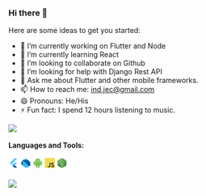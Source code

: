 ### Hi there 👋

<!--
**indjec/indjec** is a ✨ _special_ ✨ repository because its `README.md` (this file) appears on your GitHub profile.
-->

Here are some ideas to get you started:

- 🔭 I’m currently working on Flutter and Node
- 🌱 I’m currently learning React
- 👯 I’m looking to collaborate on Github
- 🤔 I’m looking for help with Django Rest API
- 💬 Ask me about Flutter and other mobile frameworks.
- 📫 How to reach me: ind.jec@gmail.com
- 😄 Pronouns: He/His
- ⚡ Fun fact: I spend 12 hours listening to music.
<img src='https://github-readme-stats.vercel.app/api?username=indjec&&show_icons=true&title_color=ffffff&icon_color=bb2acf&text_color=daf7dc&bg_color=151515'>

<b>Languages and Tools:</b><br><br>
<code><a target="_blank" rel="noopener noreferrer" href="https://raw.githubusercontent.com/github/explore/80688e429a7d4ef2fca1e82350fe8e3517d3494d/topics/flutter/flutter.png"><img src="https://raw.githubusercontent.com/github/explore/80688e429a7d4ef2fca1e82350fe8e3517d3494d/topics/flutter/flutter.png" style="max-width:100%;" height="20"></a></code>
<code><a target="_blank" rel="noopener noreferrer" href="https://raw.githubusercontent.com/github/explore/80688e429a7d4ef2fca1e82350fe8e3517d3494d/topics/dart/dart.png"><img src="https://raw.githubusercontent.com/github/explore/80688e429a7d4ef2fca1e82350fe8e3517d3494d/topics/dart/dart.png" style="max-width:100%;" height="20"></a></code>
<code><a target="_blank" rel="noopener noreferrer" href="https://raw.githubusercontent.com/github/explore/80688e429a7d4ef2fca1e82350fe8e3517d3494d/topics/android/android.png"><img src="https://raw.githubusercontent.com/github/explore/80688e429a7d4ef2fca1e82350fe8e3517d3494d/topics/android/android.png" style="max-width:100%;" height="20"></a></code>
<code><a target="_blank" rel="noopener noreferrer" href="https://raw.githubusercontent.com/github/explore/80688e429a7d4ef2fca1e82350fe8e3517d3494d/topics/javascript/javascript.png"><img src="https://raw.githubusercontent.com/github/explore/80688e429a7d4ef2fca1e82350fe8e3517d3494d/topics/javascript/javascript.png" style="max-width:100%;" height="20"></a></code>
<code><a target="_blank" rel="noopener noreferrer" href="https://raw.githubusercontent.com/github/explore/80688e429a7d4ef2fca1e82350fe8e3517d3494d/topics/nodejs/nodejs.png"><img src="https://raw.githubusercontent.com/github/explore/80688e429a7d4ef2fca1e82350fe8e3517d3494d/topics/nodejs/nodejs.png" style="max-width:100%;" height="20"></a></code>

  <img src="https://github-readme-stats.vercel.app/api/top-langs/?username=indjec&amp;theme=light&amp;hide_langs_below=1" data-canonical-src="https://github-readme-stats.vercel.app/api/top-langs/?username=indjec&amp;theme=light&amp;hide_langs_below=1" style="max-width:100%;" align="middle">

